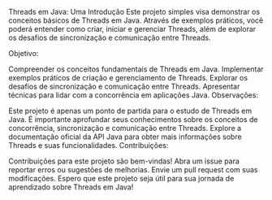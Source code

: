 Threads em Java: Uma Introdução
Este projeto simples visa demonstrar os conceitos básicos de Threads em Java. Através de exemplos práticos, você poderá entender como criar, iniciar e gerenciar Threads, além de explorar os desafios de sincronização e comunicação entre Threads.

Objetivo:

Compreender os conceitos fundamentais de Threads em Java.
Implementar exemplos práticos de criação e gerenciamento de Threads.
Explorar os desafios de sincronização e comunicação entre Threads.
Apresentar técnicas para lidar com a concorrência em aplicações Java.
Observações:

Este projeto é apenas um ponto de partida para o estudo de Threads em Java.
É importante aprofundar seus conhecimentos sobre os conceitos de concorrência, sincronização e comunicação entre Threads.
Explore a documentação oficial da API Java para obter mais informações sobre Threads e suas funcionalidades.
Contribuições:

Contribuições para este projeto são bem-vindas!
Abra um issue para reportar erros ou sugestões de melhorias.
Envie um pull request com suas modificações.
Espero que este projeto seja útil para sua jornada de aprendizado sobre Threads em Java!
